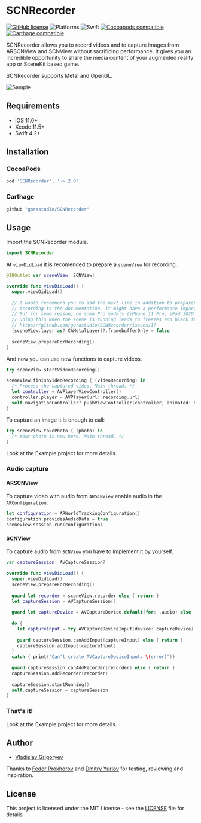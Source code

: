 # SCNRecorder

[![GitHub license](https://img.shields.io/badge/license-MIT-lightgrey.svg)](https://raw.githubusercontent.com/gorastudio/SCNRecorder/master/LICENSE.md)
![Platforms](https://img.shields.io/cocoapods/p/SCNRecorder.svg)
![Swift](https://img.shields.io/badge/swift-5.2-red.svg)
[![Cocoapods compatible](https://img.shields.io/cocoapods/v/SCNRecorder.svg)](https://cocoapods.org/pods/SCNRecorder)
[![Carthage compatible](https://img.shields.io/badge/Carthage-compatible-4BC51D.svg?style=flat)](https://github.com/Carthage/Carthage)

SCNRecorder allows you to record videos and to capture images from ARSCNView and SCNView without sacrificing performance. It gives you an incredible opportunity to share the media content of your augmented reality app or SceneKit based game.

SCNRecorder supports Metal and OpenGL.

![Sample](/images/sample2.gif?raw=true )

## Requirements

- iOS 11.0+
- Xcode 11.5+
- Swift 4.2+

## Installation

### CocoaPods

```ruby
pod 'SCNRecorder', '~> 2.0'
```

### Carthage

```ruby
github "gorastudio/SCNRecorder"
```

## Usage

Import the SCNRecorder module.

```swift
import SCNRecorder
```

At `viewDidLoad` it is recomended to prepare a `sceneView` for recording.

```swift
@IBOutlet var sceneView: SCNView!

override func viewDidLoad() {
  super.viewDidLoad()
  
  // I would recommend you to add the next line in addition to prepareForRecording()
  // According to the documentation, it might have a performance impact
  // But for some reason, on some Pro models (iPhone 11 Pro, iPad 2020 Pro)
  // Doing this when the scene is running leads to freezes and black frames.
  // https://github.com/gorastudio/SCNRecorder/issues/17
  (sceneView.layer as? CAMetalLayer)?.framebufferOnly = false
  
  sceneView.prepareForRecording()
}
```

And now you can use new functions to capture videos.

```swift
try sceneView.startVideoRecording()
```

```swift
sceneView.finishVideoRecording { (videoRecording) in 
  /* Process the captured video. Main thread. */
  let controller = AVPlayerViewController()
  controller.player = AVPlayer(url: recording.url)
  self.navigationController?.pushViewController(controller, animated: true)
}
```

To capture an image it is enough to call:

```swift
try sceneView.takePhoto { (photo) in
  /* Your photo is now here. Main thread. */
}
```

Look at the Example project for more details.

### Audio capture

#### ARSCNView

To capture video with audio from `ARSCNView` enable audio in the `ARConfiguration`.

```swift
let configuration = ARWorldTrackingConfiguration()
configuration.providesAudioData = true
sceneView.session.run(configuration)
```

#### SCNView

To capture audio from `SCNView` you have to implement it by yourself.

```swift
var captureSession: AVCaptureSession?

override func viewDidLoad() {
  super.viewDidLoad()
  sceneView.prepareForRecording()
  
  guard let recorder = sceneView.recorder else { return }
  let captureSession = AVCaptureSession()
  
  guard let captureDevice = AVCaptureDevice.default(for: .audio) else { return }
  
  do {
    let captureInput = try AVCaptureDeviceInput(device: captureDevice)
    
    guard captureSession.canAddInput(captureInput) else { return }
    captureSession.addInput(captureInput)
  }
  catch { print("Can't create AVCaptureDeviceInput: \(error)")}
  
  guard captureSession.canAddRecorder(recorder) else { return }
  captureSession.addRecorder(recorder)
  
  captureSession.startRunning()
  self.captureSession = captureSession
}
```

### That's it!

Look at the Example project for more details.

## Author

- [Vladislav Grigoryev](https://github.com/v-grigoriev)

Thanks to [Fedor Prokhorov](https://github.com/prokhorovxo) and [Dmitry Yurlov](https://github.com/demonukg) for testing, reviewing and inspiration.

## License

This project is licensed under the MIT License - see the [LICENSE](LICENSE.md) file for details
